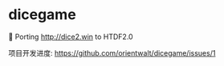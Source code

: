 # dicegame
🎲 Porting http://dice2.win to HTDF2.0

项目开发进度:
https://github.com/orientwalt/dicegame/issues/1
